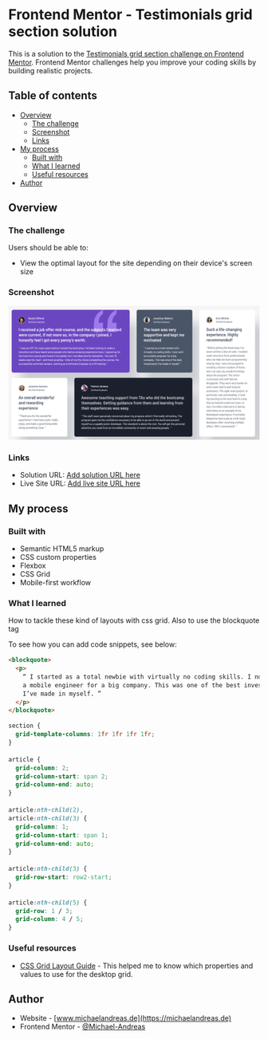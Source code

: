# Frontend Mentor - Testimonials grid section solution

This is a solution to the [Testimonials grid section challenge on Frontend Mentor](https://www.frontendmentor.io/challenges/testimonials-grid-section-Nnw6J7Un7). Frontend Mentor challenges help you improve your coding skills by building realistic projects.

## Table of contents

- [Overview](#overview)
  - [The challenge](#the-challenge)
  - [Screenshot](#screenshot)
  - [Links](#links)
- [My process](#my-process)
  - [Built with](#built-with)
  - [What I learned](#what-i-learned)
  - [Useful resources](#useful-resources)
- [Author](#author)

## Overview

### The challenge

Users should be able to:

- View the optimal layout for the site depending on their device's screen size

### Screenshot

![](./images/Screenshot%20Desktop.png)

### Links

- Solution URL: [Add solution URL here](https://your-solution-url.com)
- Live Site URL: [Add live site URL here](https://your-live-site-url.com)

## My process

### Built with

- Semantic HTML5 markup
- CSS custom properties
- Flexbox
- CSS Grid
- Mobile-first workflow

### What I learned

How to tackle these kind of layouts with css grid. Also to use the blockquote tag

To see how you can add code snippets, see below:

```html
<blockquote>
  <p>
    “ I started as a total newbie with virtually no coding skills. I now work as
    a mobile engineer for a big company. This was one of the best investments
    I’ve made in myself. ”
  </p>
</blockquote>
```

```css
section {
  grid-template-columns: 1fr 1fr 1fr 1fr;
}

article {
  grid-column: 2;
  grid-column-start: span 2;
  grid-column-end: auto;
}

article:nth-child(2),
article:nth-child(3) {
  grid-column: 1;
  grid-column-start: span 1;
  grid-column-end: auto;
}

article:nth-child(3) {
  grid-row-start: row2-start;
}

article:nth-child(5) {
  grid-row: 1 / 3;
  grid-column: 4 / 5;
}
```

### Useful resources

- [CSS Grid Layout Guide](https://css-tricks.com/snippets/css/complete-guide-grid/) - This helped me to know which properties and values to use for the desktop grid.

## Author

- Website - [www.michaelandreas.de](https://michaelandreas.de)
- Frontend Mentor - [@Michael-Andreas](https://www.frontendmentor.io/profile/Michael-Andreas)
